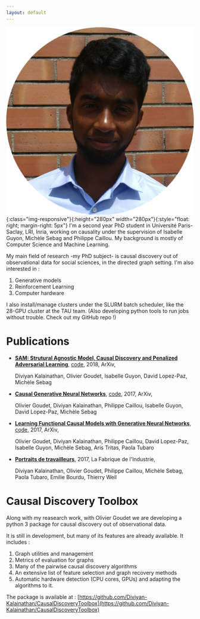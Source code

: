 ```yaml
---
layout: default
---
```


![DiviyanK](/assets/images/diviyan_crop.jpg){:class="img-responsive"}{:height="280px" width="280px"}{:style="float: right; margin-right: 5px"}
I'm a second year PhD student in Université Paris-Saclay, LRI, Inria, working on causality under the supervision of Isabelle Guyon, Michèle Sebag and Philippe Caillou. My background is mostly of Computer Science and Machine Learning.   

My main field of research -my PhD subject- is causal discovery out of observational data for social sciences, in the directed graph setting. I'm also interested in :

1. Generative models
2. Reinforcement Learning
3. Computer hardware 

I also install/manage clusters under the SLURM batch scheduler, like the 28-GPU cluster at the TAU team. (Also developing  python tools to run jobs without trouble. Check out my GitHub repo !)

# Publications

+ [**SAM: Strutural Agnostic Model, Causal Discovery and Penalized Adversarial Learning**](https://arxiv.org/abs/1803.04929), [code](https://github.com/Diviyan-Kalainathan/SAM),  2018, ArXiv,

   Diviyan Kalainathan, Olivier Goudet, Isabelle Guyon, David Lopez-Paz, Michèle Sebag

+ [**Causal Generative Neural Networks**](https://arxiv.org/abs/1711.08936), [code](https://github.com/GoudetOlivier/CGNN), 2017, ArXiv,

   Olivier Goudet, Diviyan Kalainathan, Philippe Caillou, Isabelle Guyon, David Lopez-Paz, Michèle Sebag

+ [**Learning Functional Causal Models with Generative Neural Networks**](https://arxiv.org/abs/1709.05321), [code](https://github.com/GoudetOlivier/CGNN), 2017, ArXiv,

   Olivier Goudet, Diviyan Kalainathan, Philippe Caillou, David Lopez-Paz, Isabelle Guyon, Michèle Sebag, Aris Tritas, Paola Tubaro

+ [**Portraits de travailleurs**](http://www.la-fabrique.fr/fr/publication/portraits-de-travailleurs-comprendre-la-qualite-de-vie-au-travail/), 2017, La Fabrique de l'Industrie,

   Diviyan Kalainathan, Olivier Goudet, Philippe Caillou, Michèle Sebag, Paola Tubaro, Emilie Bourdu, Thierry Weil


# Causal Discovery Toolbox
Along with my reasearch work, with Olivier Goudet we are developing a python 3 package for causal discovery out of observational data. 

It is still in development, but many of its features are already available. It includes :

1. Graph utilities and management
2. Metrics of evaluation for graphs
3. Many of the pairwise causal discovery algorithms
4. An extensive list of feature selection and graph recovery methods
5. Automatic hardware detection (CPU cores, GPUs) and adapting the algorithms to it.

The package is available at : [https://github.com/Diviyan-Kalainathan/CausalDiscoveryToolbox](https://github.com/Diviyan-Kalainathan/CausalDiscoveryToolbox) 




